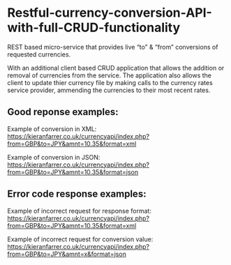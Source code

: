 # Restful-currency-conversion-API-with-full-CRUD-functionality
REST based micro-service that provides live “to” &amp; “from” conversions of requested currencies. 

With an additional client based CRUD application that allows the addition or removal of currencies from the service. The application also allows the client to update thier currency file by making calls to the currency rates service provider, ammending the currencies to their most recent rates.

## Good reponse examples:
Example of conversion in XML: https://kieranfarrer.co.uk/currencyapi/index.php?from=GBP&to=JPY&amnt=10.35&format=xml

Example of conversion in JSON: https://kieranfarrer.co.uk/currencyapi/index.php?from=GBP&to=JPY&amnt=10.35&format=json

## Error code response examples:
Example of incorrect request for response format: https://kieranfarrer.co.uk/currencyapi/index.php?from=GBP&to=JPY&amnt=10.35&format=xml

Example of incorrect request for conversion value: https://kieranfarrer.co.uk/currencyapi/index.php?from=GBP&to=JPY&amnt=x&format=json

